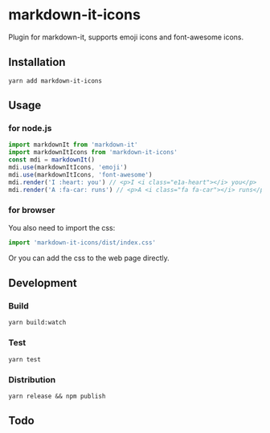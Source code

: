 # markdown-it-icons

Plugin for markdown-it, supports emoji icons and font-awesome icons.


## Installation

```
yarn add markdown-it-icons
```


## Usage

### for node.js

```js
import markdownIt from 'markdown-it'
import markdownItIcons from 'markdown-it-icons'
const mdi = markdownIt()
mdi.use(markdownItIcons, 'emoji')
mdi.use(markdownItIcons, 'font-awesome')
mdi.render('I :heart: you') // <p>I <i class="e1a-heart"></i> you</p>
mdi.render('A :fa-car: runs') // <p>A <i class="fa fa-car"></i> runs</p>
```

### for browser

You also need to import the css:

```js
import 'markdown-it-icons/dist/index.css'
```

Or you can add the css to the web page directly.


## Development

### Build

```
yarn build:watch
```

### Test

```
yarn test
```

### Distribution

```
yarn release && npm publish
```


## Todo
